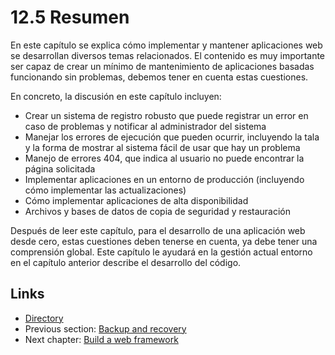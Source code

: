 # 12.5 Resumen
En este capítulo se explica cómo implementar y mantener aplicaciones web se desarrollan diversos temas relacionados. El contenido es muy importante ser capaz de crear un mínimo de mantenimiento de aplicaciones basadas funcionando sin problemas, debemos tener en cuenta estas cuestiones.

En concreto, la discusión en este capítulo incluyen:

- Crear un sistema de registro robusto que puede registrar un error en caso de problemas y notificar al administrador del sistema
- Manejar los errores de ejecución que pueden ocurrir, incluyendo la tala y la forma de mostrar al sistema fácil de usar que hay un problema
- Manejo de errores 404, que indica al usuario no puede encontrar la página solicitada
- Implementar aplicaciones en un entorno de producción (incluyendo cómo implementar las actualizaciones)
- Cómo implementar aplicaciones de alta disponibilidad
- Archivos y bases de datos de copia de seguridad y restauración

Después de leer este capítulo, para el desarrollo de una aplicación web desde cero, estas cuestiones deben tenerse en cuenta, ya debe tener una comprensión global. Este capítulo le ayudará en la gestión actual entorno en el capítulo anterior describe el desarrollo del código.

## Links

- [Directory](preface.md)
- Previous section: [Backup and recovery](12.4.md)
- Next chapter: [Build a web framework](13.0.md)
